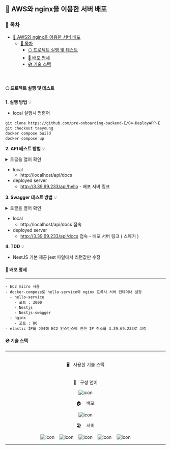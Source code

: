 ## 🚀 AWS와 nginx을 이용한 서버 배포

### 🔖 목차

- [🚀 AWS와 nginx을 이용한 서버 배포](#-aws와-nginx을-이용한-서버-배포)
  - [🔖 목차](#-목차)
    - [🌕 프로젝트 실행 및 테스트](#-프로젝트-실행-및-테스트)
    - [🧐 배포 명세](#-배포-명세)
    - [💿 기술 스택](#-기술-스택)

<br />

#### 🌕 프로젝트 실행 및 테스트

**1. 실행 방법** 💡

- local 실행시 명령어

```
git clone https://github.com/pre-onboarding-backend-E/04-DeployAPP-E
git checkout taeyoung
docker compose build
docker compose up
```

**2. API 테스트 방법** 💡

<details>

<summary style=bold>토글을 열어 확인</summary>
<div markdown="1">

![로그인](./image/postman.gif)

</div>
</details>

- local
  - http://localhost/api/docs
- deployed server
  - http://3.39.69.233/api/hello - 배포 서버 링크

**3. Swagger 테스트 방법** 💡

<details>

<summary style=bold>토글을 열어 확인</summary>
<div markdown="1">

![로그인](./image/swagger.gif)

</div>
</details>

- local
  - http://localhost/api/docs 접속
- deployed server
  - http://3.39.69.233/api/docs 접속 - 배포 서버 링크 ( 스웨거 )

**4. TDD** 💡

- NestJS 기본 제공 jest 파일에서 리턴값만 수정

#### 🧐 배포 명세

---

```
- EC2 micro 사용
- docker-compose로 hello-service와 nginx 프록시 서버 컨테이너 설정
  - hello-service
    - 포트 : 3000
    - Nestjs
    - Nestjs-swagger
  - nginx
    - 포트 : 80
- elastic IP를 이용해 EC2 인스턴스에 관한 IP 주소를 3.39.69.233로 고정
```

#### 💿 기술 스택

---

<br>
<div align='center'> 🖥&nbsp&nbsp&nbsp사용한 기술 스택</div>
<br>
<p align="center">
📑&nbsp&nbsp&nbsp구성 언어
  </p>
<p align="center">
<img alt= "icon" wide="80" height="80" src ="https://techstack-generator.vercel.app/ts-icon.svg">
  </p>
 <p align="center">
🏠&nbsp&nbsp&nbsp 배포
  </p>
<p align="center">
<img alt= "icon" wide="65" height="65" src ="https://techstack-generator.vercel.app/aws-icon.svg">
  </p>
<p align="center">
🏖&nbsp&nbsp&nbsp 서버
  </p>
<p align="center">
<img alt= "icon" wide="65" height="65" src ="https://techstack-generator.vercel.app/nginx-icon.svg">
&nbsp&nbsp
<img alt= "icon" wide="60" height="60" src ="https://symbols.getvecta.com/stencil_89/37_nestjs-icon.a67daec196.svg">
&nbsp&nbsp
<img alt= "icon" wide="65" height="65" src ="https://techstack-generator.vercel.app/restapi-icon.svg">
&nbsp&nbsp
<img alt= "icon" wide="65" height="65" src ="https://techstack-generator.vercel.app/docker-icon.svg">
&nbsp&nbsp
<img alt= "icon" wide="60" height="60" src ="https://upload.wikimedia.org/wikipedia/commons/a/ab/Swagger-logo.png">
</p>

---
